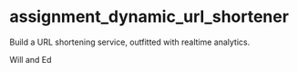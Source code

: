 # assignment_dynamic_url_shortener
Build a URL shortening service, outfitted with realtime analytics.

Will and Ed